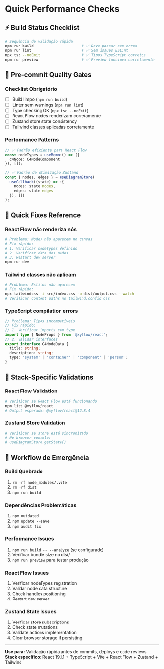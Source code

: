 # Quick Performance Checks

## ⚡ Build Status Checklist
```bash
# Sequência de validação rápida
npm run build                      # ✅ Deve passar sem erros
npm run lint                       # ✅ Sem issues ESLint
npx tsc --noEmit                   # ✅ Tipos TypeScript corretos
npm run preview                    # ✅ Preview funciona corretamente
```

## 🎯 Pre-commit Quality Gates

### Checklist Obrigatório
- [ ] Build limpo (`npm run build`)
- [ ] Linter sem warnings (`npm run lint`)
- [ ] Type checking OK (`npx tsc --noEmit`)
- [ ] React Flow nodes renderizam corretamente
- [ ] Zustand store state consistency
- [ ] Tailwind classes aplicadas corretamente

### Performance Patterns
```typescript
// ✅ Padrão eficiente para React Flow
const nodeTypes = useMemo(() => ({ 
  c4Node: C4NodeComponent 
}), []);

// ✅ Padrão de otimização Zustand
const { nodes, edges } = useDiagramStore(
  useCallback((state) => ({ 
    nodes: state.nodes, 
    edges: state.edges 
  }), [])
);
```

## 🔧 Quick Fixes Reference

### React Flow não renderiza nós
```bash
# Problema: Nodes não aparecem no canvas
# Fix rápido:
# 1. Verificar nodeTypes definido
# 2. Verificar data dos nodes
# 3. Restart dev server
npm run dev
```

### Tailwind classes não aplicam
```bash
# Problema: Estilos não aparecem
# Fix rápido:
npx tailwindcss -i src/index.css -o dist/output.css --watch
# Verificar content paths no tailwind.config.cjs
```

### TypeScript compilation errors
```typescript
// Problema: Tipos incompatíveis
// Fix rápido:
// 1. Verificar imports com type
import type { NodeProps } from '@xyflow/react';
// 2. Validar interfaces
export interface C4NodeData {
  title: string;
  description: string;
  type: 'system' | 'container' | 'component' | 'person';
}
```

## 📱 Stack-Specific Validations

### React Flow Validation
```bash
# Verificar se React Flow está funcionando
npm list @xyflow/react
# Output esperado: @xyflow/react@12.8.4
```

### Zustand Store Validation
```bash
# Verificar se store está sincronizado
# No browser console:
# useDiagramStore.getState()
```

## 🎪 Workflow de Emergência

### Build Quebrado
1. `rm -rf node_modules/.vite`
2. `rm -rf dist`
3. `npm run build`

### Dependências Problemáticas
1. `npm outdated`
2. `npm update --save`
3. `npm audit fix`

### Performance Issues
1. `npm run build -- --analyze` (se configurado)
2. Verificar bundle size no dist/
3. `npm run preview` para testar produção

### React Flow Issues
1. Verificar nodeTypes registration
2. Validar node data structure
3. Check handles positioning
4. Restart dev server

### Zustand State Issues
1. Verificar store subscriptions
2. Check state mutations
3. Validate actions implementation
4. Clear browser storage if persisting

---
**Use para:** Validação rápida antes de commits, deploys e code reviews
**Stack específico:** React 19.1.1 + TypeScript + Vite + React Flow + Zustand + Tailwind
